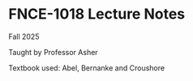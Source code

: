 # FNCE-1018 Lecture Notes

Fall 2025

Taught by Professor Asher

Textbook used: Abel, Bernanke and Croushore